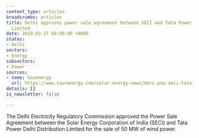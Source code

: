```yaml
---
content_type: articles
breadcrumbs: articles
title: Delhi approves power sale agreement between SECI and Tata Power Delhi Distribution
  Limited
date: 2019-03-27 04:00:00 +0000
states:
- Delhi
sectors:
- Energy
subsectors:
- Power
sources:
- name: Sauenergy
  url: https://www.saurenergy.com/solar-energy-news/derc-psa-seci-tata-power-ddl-sale-50-mw-wind-power
details: []
is_newsletter: false

---
```

The Delhi Electricity Regulatory Commission approved the Power Sale Agreement between the Solar Energy Corporation of India (SECI) and Tata Power Delhi Distribution Limited for the sale of 50 MW of wind power.
